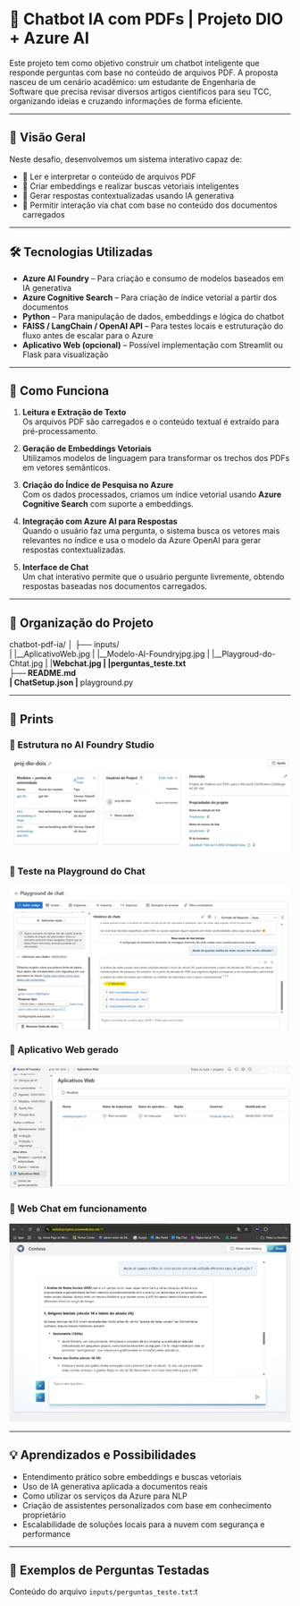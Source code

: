 # 🤖 Chatbot IA com PDFs | Projeto DIO + Azure AI

Este projeto tem como objetivo construir um chatbot inteligente que responde perguntas com base no conteúdo de arquivos PDF. A proposta nasceu de um cenário acadêmico: um estudante de Engenharia de Software que precisa revisar diversos artigos científicos para seu TCC, organizando ideias e cruzando informações de forma eficiente.

---

## 🚀 Visão Geral

Neste desafio, desenvolvemos um sistema interativo capaz de:

- 📄 Ler e interpretar o conteúdo de arquivos PDF
- 🧠 Criar embeddings e realizar buscas vetoriais inteligentes
- 🤖 Gerar respostas contextualizadas usando IA generativa
- 💬 Permitir interação via chat com base no conteúdo dos documentos carregados

---

## 🛠️ Tecnologias Utilizadas

- **Azure AI Foundry** – Para criação e consumo de modelos baseados em IA generativa
- **Azure Cognitive Search** – Para criação de índice vetorial a partir dos documentos
- **Python** – Para manipulação de dados, embeddings e lógica do chatbot
- **FAISS / LangChain / OpenAI API** – Para testes locais e estruturação do fluxo antes de escalar para o Azure
- **Aplicativo Web (opcional)** – Possível implementação com Streamlit ou Flask para visualização

---

## 🧠 Como Funciona

1. **Leitura e Extração de Texto**  
   Os arquivos PDF são carregados e o conteúdo textual é extraído para pré-processamento.

2. **Geração de Embeddings Vetoriais**  
   Utilizamos modelos de linguagem para transformar os trechos dos PDFs em vetores semânticos.

3. **Criação do Índice de Pesquisa no Azure**  
   Com os dados processados, criamos um índice vetorial usando **Azure Cognitive Search** com suporte a embeddings.

4. **Integração com Azure AI para Respostas**  
   Quando o usuário faz uma pergunta, o sistema busca os vetores mais relevantes no índice e usa o modelo da Azure OpenAI para gerar respostas contextualizadas.

5. **Interface de Chat**  
   Um chat interativo permite que o usuário pergunte livremente, obtendo respostas baseadas nos documentos carregados.

---

## 📂 Organização do Projeto

chatbot-pdf-ia/
│
├── inputs/                    
|   |__AplicativoWeb.jpg
|   |__Modelo-AI-Foundryjpg.jpg
|   |__Playgroud-do-Chtat.jpg
|   |__Webchat.jpg
|   |__perguntas_teste.txt                         
├── README.md           
|__ ChatSetup.json
|__ playground.py


---

## 📸 Prints

### 🔹 Estrutura no AI Foundry Studio
![AI Foundry](https://raw.githubusercontent.com/jcvieira99/chatbot-pdf-ia/refs/heads/main/Inputs/Modelo-AI-Foundryjpg.jpg)

### 🔹 Teste na Playground do Chat
![Playground](https://raw.githubusercontent.com/jcvieira99/chatbot-pdf-ia/refs/heads/main/Inputs/Playgroud-do-Chtat.jpg)

### 🔹 Aplicativo Web gerado
![Aplicativo Web](https://raw.githubusercontent.com/jcvieira99/chatbot-pdf-ia/refs/heads/main/Inputs/AplicativoWeb.jpg)

### 🔹 Web Chat em funcionamento
![Web Chat](https://raw.githubusercontent.com/jcvieira99/chatbot-pdf-ia/refs/heads/main/Inputs/Webchat.jpg)

---

## 💡 Aprendizados e Possibilidades

- Entendimento prático sobre embeddings e buscas vetoriais
- Uso de IA generativa aplicada a documentos reais
- Como utilizar os serviços da Azure para NLP
- Criação de assistentes personalizados com base em conhecimento proprietário
- Escalabilidade de soluções locais para a nuvem com segurança e performance

---

## 🧪 Exemplos de Perguntas Testadas

Conteúdo do arquivo `inputs/perguntas_teste.txt`:t


